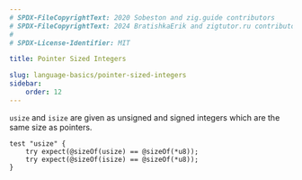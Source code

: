 ```yaml
---
# SPDX-FileCopyrightText: 2020 Sobeston and zig.guide contributors
# SPDX-FileCopyrightText: 2024 BratishkaErik and zigtutor.ru contributors
#
# SPDX-License-Identifier: MIT

title: Pointer Sized Integers

slug: language-basics/pointer-sized-integers
sidebar:
    order: 12
---
```


`usize` and `isize` are given as unsigned and signed integers which are the same
size as pointers.

```zig
test "usize" {
    try expect(@sizeOf(usize) == @sizeOf(*u8));
    try expect(@sizeOf(isize) == @sizeOf(*u8));
}
```
